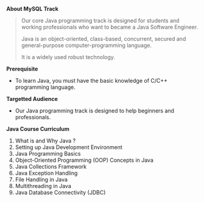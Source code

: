 <b>About MySQL Track</b>

>Our core Java programming track is designed for students and working professionals who want to became a Java Software Engineer.
>
>Java is an object-oriented, class-based, concurrent, secured and general-purpose computer-programming language. 
>
>It is a widely used robust technology.

<b>Prerequisite</b>

- To learn Java, you must have the basic knowledge of C/C++ programming language.

<b>Targetted Audience </b>

- Our Java programming track is designed to help beginners and professionals.

<b>Java Course Curriculum</b>
<ol>
<li>What is and Why Java ?</li>

<li>Setting up Java Development Environment </li>

<li>Java Programming Basics</li>

<li>Object-Oriented Programming (OOP) Concepts in Java</li>

<li>Java Collections Framework</li>

<li>Java Exception Handling</li>

<li>File Handling in Java</li>

<li>Multithreading in Java</li>

<li>Java Database Connectivity (JDBC) </li>
<ol>

